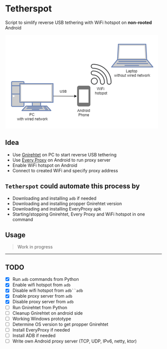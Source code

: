 # Tetherspot

Script to simlify reverse USB tethering with WiFi hotspot on **non-rooted** Android

![diagram](./assets/diagram.drawio.png)

## Idea

- Use [Gnirehtet](https://github.com/Genymobile/gnirehtet) on PC to start reverse USB tethering
- Use [Every Proxy](https://play.google.com/store/apps/details?id=com.gorillasoftware.everyproxy&hl=en&gl=US) on Android to run proxy server
- Enable WiFi hotspot on Android
- Connect to created WiFi and specify proxy address

## `Tetherspot` could automate this process by

- Downloading and installing `adb` if needed
- Downloading and installing propper Gnirehtet version
- Downloading and installing EveryProxy apk
- Starting/stopping Gnirehtet, Every Proxy and WiFi hotspot in one command

## Usage

> Work in progress

---

## TODO

- [X] Run `adb` commands from Python
- [X] Enable wifi hotspot from `adb`
- [X] Disable wifi hotspot from `adb``adb`
- [X] Enable proxy server from `adb`
- [X] Disable proxy server from `adb`
- [ ] Run Gnirehtet from Python
- [ ] Cleanup Gnirehtet on android side
- [ ] Working Windows prototype
- [ ] Determine OS version to get propper Gnirehtet
- [ ] Install EveryProxy if needed
- [ ] Install ADB if needed
- [ ] Write own Android proxy server (TCP, UDP, IPv6, netty, ktor)
